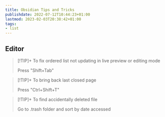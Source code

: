 ```yaml
---
title: Obsidian Tips and Tricks
publishdate: 2022-07-12T10:44:23+01:00
lastmod: 2023-02-03T20:38:42+01:00
tags: 
- list
---
```








## Editor



>[!TIP]+ To fix ordered list not updating in live preview or editing mode
> 
>Press "Shift+Tab"


>[!TIP]+ To bring back last closed page
> 
>Press "Ctrl+Shift+T"


>[!TIP]+ To find accidentally deleted file
> 
>Go to .trash folder and sort by date accessed
>






